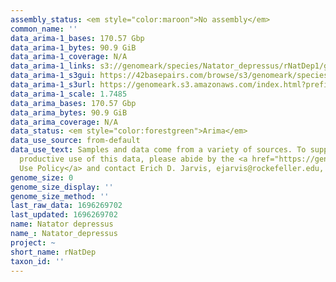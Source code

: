 ```yaml
---
assembly_status: <em style="color:maroon">No assembly</em>
common_name: ''
data_arima-1_bases: 170.57 Gbp
data_arima-1_bytes: 90.9 GiB
data_arima-1_coverage: N/A
data_arima-1_links: s3://genomeark/species/Natator_depressus/rNatDep1/genomic_data/arima/<br>
data_arima-1_s3gui: https://42basepairs.com/browse/s3/genomeark/species/Natator_depressus/rNatDep1/genomic_data/arima/
data_arima-1_s3url: https://genomeark.s3.amazonaws.com/index.html?prefix=species/Natator_depressus/rNatDep1/genomic_data/arima/
data_arima-1_scale: 1.7485
data_arima_bases: 170.57 Gbp
data_arima_bytes: 90.9 GiB
data_arima_coverage: N/A
data_status: <em style="color:forestgreen">Arima</em>
data_use_source: from-default
data_use_text: Samples and data come from a variety of sources. To support fair and
  productive use of this data, please abide by the <a href="https://genome10k.soe.ucsc.edu/data-use-policies/">Data
  Use Policy</a> and contact Erich D. Jarvis, ejarvis@rockefeller.edu, with any questions.
genome_size: 0
genome_size_display: ''
genome_size_method: ''
last_raw_data: 1696269702
last_updated: 1696269702
name: Natator depressus
name_: Natator_depressus
project: ~
short_name: rNatDep
taxon_id: ''
---
```

